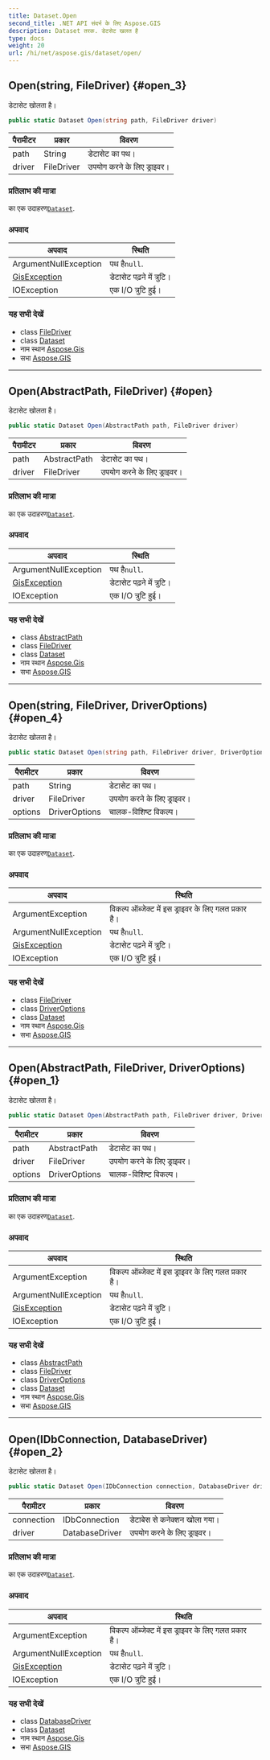 ```yaml
---
title: Dataset.Open
second_title: .NET API संदर्भ के लिए Aspose.GIS
description: Dataset तरक. डेटसेट खलत है
type: docs
weight: 20
url: /hi/net/aspose.gis/dataset/open/
---
```

## Open(string, FileDriver) {#open_3}

डेटासेट खोलता है।

```csharp
public static Dataset Open(string path, FileDriver driver)
```

| पैरामीटर | प्रकार | विवरण |
| --- | --- | --- |
| path | String | डेटासेट का पथ। |
| driver | FileDriver | उपयोग करने के लिए ड्राइवर। |

### प्रतिलाभ की मात्रा

का एक उदाहरण[`Dataset`](../).

### अपवाद

| अपवाद | स्थिति |
| --- | --- |
| ArgumentNullException | पथ है`null`. |
| [GisException](../../gisexception/) | डेटासेट पढ़ने में त्रुटि। |
| IOException | एक I/O त्रुटि हुई। |

### यह सभी देखें

* class [FileDriver](../../filedriver/)
* class [Dataset](../)
* नाम स्थान [Aspose.Gis](../../dataset/)
* सभा [Aspose.GIS](../../../)

---

## Open(AbstractPath, FileDriver) {#open}

डेटासेट खोलता है।

```csharp
public static Dataset Open(AbstractPath path, FileDriver driver)
```

| पैरामीटर | प्रकार | विवरण |
| --- | --- | --- |
| path | AbstractPath | डेटासेट का पथ। |
| driver | FileDriver | उपयोग करने के लिए ड्राइवर। |

### प्रतिलाभ की मात्रा

का एक उदाहरण[`Dataset`](../).

### अपवाद

| अपवाद | स्थिति |
| --- | --- |
| ArgumentNullException | पथ है`null`. |
| [GisException](../../gisexception/) | डेटासेट पढ़ने में त्रुटि। |
| IOException | एक I/O त्रुटि हुई। |

### यह सभी देखें

* class [AbstractPath](../../abstractpath/)
* class [FileDriver](../../filedriver/)
* class [Dataset](../)
* नाम स्थान [Aspose.Gis](../../dataset/)
* सभा [Aspose.GIS](../../../)

---

## Open(string, FileDriver, DriverOptions) {#open_4}

डेटासेट खोलता है।

```csharp
public static Dataset Open(string path, FileDriver driver, DriverOptions options)
```

| पैरामीटर | प्रकार | विवरण |
| --- | --- | --- |
| path | String | डेटासेट का पथ। |
| driver | FileDriver | उपयोग करने के लिए ड्राइवर। |
| options | DriverOptions | चालक-विशिष्ट विकल्प। |

### प्रतिलाभ की मात्रा

का एक उदाहरण[`Dataset`](../).

### अपवाद

| अपवाद | स्थिति |
| --- | --- |
| ArgumentException | विकल्प ऑब्जेक्ट में इस ड्राइवर के लिए गलत प्रकार है। |
| ArgumentNullException | पथ है`null`. |
| [GisException](../../gisexception/) | डेटासेट पढ़ने में त्रुटि। |
| IOException | एक I/O त्रुटि हुई। |

### यह सभी देखें

* class [FileDriver](../../filedriver/)
* class [DriverOptions](../../driveroptions/)
* class [Dataset](../)
* नाम स्थान [Aspose.Gis](../../dataset/)
* सभा [Aspose.GIS](../../../)

---

## Open(AbstractPath, FileDriver, DriverOptions) {#open_1}

डेटासेट खोलता है।

```csharp
public static Dataset Open(AbstractPath path, FileDriver driver, DriverOptions options)
```

| पैरामीटर | प्रकार | विवरण |
| --- | --- | --- |
| path | AbstractPath | डेटासेट का पथ। |
| driver | FileDriver | उपयोग करने के लिए ड्राइवर। |
| options | DriverOptions | चालक-विशिष्ट विकल्प। |

### प्रतिलाभ की मात्रा

का एक उदाहरण[`Dataset`](../).

### अपवाद

| अपवाद | स्थिति |
| --- | --- |
| ArgumentException | विकल्प ऑब्जेक्ट में इस ड्राइवर के लिए गलत प्रकार है। |
| ArgumentNullException | पथ है`null`. |
| [GisException](../../gisexception/) | डेटासेट पढ़ने में त्रुटि। |
| IOException | एक I/O त्रुटि हुई। |

### यह सभी देखें

* class [AbstractPath](../../abstractpath/)
* class [FileDriver](../../filedriver/)
* class [DriverOptions](../../driveroptions/)
* class [Dataset](../)
* नाम स्थान [Aspose.Gis](../../dataset/)
* सभा [Aspose.GIS](../../../)

---

## Open(IDbConnection, DatabaseDriver) {#open_2}

डेटासेट खोलता है।

```csharp
public static Dataset Open(IDbConnection connection, DatabaseDriver driver)
```

| पैरामीटर | प्रकार | विवरण |
| --- | --- | --- |
| connection | IDbConnection | डेटाबेस से कनेक्शन खोला गया। |
| driver | DatabaseDriver | उपयोग करने के लिए ड्राइवर। |

### प्रतिलाभ की मात्रा

का एक उदाहरण[`Dataset`](../).

### अपवाद

| अपवाद | स्थिति |
| --- | --- |
| ArgumentException | विकल्प ऑब्जेक्ट में इस ड्राइवर के लिए गलत प्रकार है। |
| ArgumentNullException | पथ है`null`. |
| [GisException](../../gisexception/) | डेटासेट पढ़ने में त्रुटि। |
| IOException | एक I/O त्रुटि हुई। |

### यह सभी देखें

* class [DatabaseDriver](../../databasedriver/)
* class [Dataset](../)
* नाम स्थान [Aspose.Gis](../../dataset/)
* सभा [Aspose.GIS](../../../)


